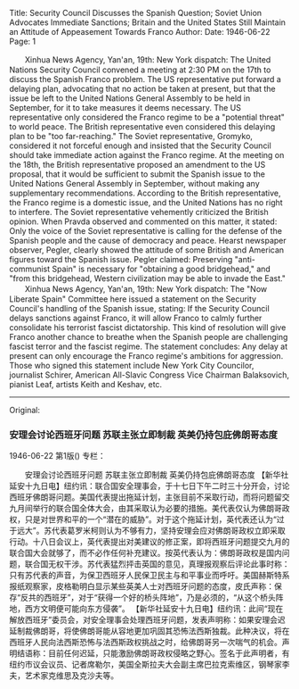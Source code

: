 Title: Security Council Discusses the Spanish Question; Soviet Union Advocates Immediate Sanctions; Britain and the United States Still Maintain an Attitude of Appeasement Towards Franco
Author:
Date: 1946-06-22
Page: 1

　　Xinhua News Agency, Yan'an, 19th: New York dispatch: The United Nations Security Council convened a meeting at 2:30 PM on the 17th to discuss the Spanish Franco problem. The US representative put forward a delaying plan, advocating that no action be taken at present, but that the issue be left to the United Nations General Assembly to be held in September, for it to take measures it deems necessary. The US representative only considered the Franco regime to be a "potential threat" to world peace. The British representative even considered this delaying plan to be "too far-reaching." The Soviet representative, Gromyko, considered it not forceful enough and insisted that the Security Council should take immediate action against the Franco regime. At the meeting on the 18th, the British representative proposed an amendment to the US proposal, that it would be sufficient to submit the Spanish issue to the United Nations General Assembly in September, without making any supplementary recommendations. According to the British representative, the Franco regime is a domestic issue, and the United Nations has no right to interfere. The Soviet representative vehemently criticized the British opinion. When Pravda observed and commented on this matter, it stated: Only the voice of the Soviet representative is calling for the defense of the Spanish people and the cause of democracy and peace. Hearst newspaper observer, Pegler, clearly showed the attitude of some British and American figures toward the Spanish issue. Pegler claimed: Preserving "anti-communist Spain" is necessary for "obtaining a good bridgehead," and "from this bridgehead, Western civilization may be able to invade the East."
　　Xinhua News Agency, Yan'an, 19th: New York dispatch: The "Now Liberate Spain" Committee here issued a statement on the Security Council's handling of the Spanish issue, stating: If the Security Council delays sanctions against Franco, it will allow Franco to calmly further consolidate his terrorist fascist dictatorship. This kind of resolution will give Franco another chance to breathe when the Spanish people are challenging fascist terror and the fascist regime. The statement concludes: Any delay at present can only encourage the Franco regime's ambitions for aggression. Those who signed this statement include New York City Councilor, journalist Schirer, American All-Slavic Congress Vice Chairman Balaksovich, pianist Leaf, artists Keith and Keshav, etc.



<hr /> 

Original: 


### 安理会讨论西班牙问题  苏联主张立即制裁  英美仍持包庇佛朗哥态度

1946-06-22
第1版()
专栏：

　　安理会讨论西班牙问题
    苏联主张立即制裁
    英美仍持包庇佛朗哥态度
    【新华社延安十九日电】纽约讯：联合国安全理事会，于十七日下午二时三十分开会，讨论西班牙佛朗哥问题。美国代表提出拖延计划，主张目前不采取行动，而将问题留交九月间举行的联合国全体大会，由其采取认为必要的措施。美代表仅认为佛朗哥政权，只是对世界和平的一个“潜在的威胁”。对于这个拖延计划，英代表还认为“过于远大”。苏代表葛罗米柯则认为不够有力，坚持安理会应对佛朗哥政权立即采取行动。十八日会议上，英代表提出对美建议的修正案，即将西班牙问题提交九月的联合国大会就够了，而不必作任何补充建议。按英代表认为：佛朗哥政权是国内问题，联合国无权干涉。苏代表猛烈抨击英国的意见，真理报观察后评论此事时称：只有苏代表的声音，为保卫西班牙人民保卫民主与和平事业而呼吁。美国赫斯特系报纸观察家，皮格勒明白显示某些英美人士对西班牙问题的态度，皮氏声称：保存“反共的西班牙”，对于“获得一个好的桥头阵地”，乃是必须的，“从这个桥头阵地，西方文明便可能向东方侵袭”。
    【新华社延安十九日电】纽约讯：此间“现在解放西班牙”委员会，对安全理事会处理西班牙问题，发表声明称：如果安理会迟延制裁佛朗哥，将使佛朗哥能从容地更加巩固其恐怖法西斯独裁。此种决议，将在西班牙人民向法西斯恐怖与法西斯政权挑战之时，给佛朗哥另一次喘气的机会。声明结语称：目前任何迟延，只能激励佛朗哥政权侵略之野心。签名于此声明者，有纽约市议会议员、记者席勒尔，美国全斯拉夫大会副主席巴拉克索维区，钢琴家李夫，艺术家克维思及克沙夫等。
